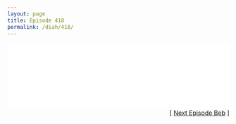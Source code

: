 ```yaml
---
layout: page
title: Episode 418
permalink: /diah/418/
---
```


<iframe allowfullscreen="true" frameborder="0" style="width:100%;" marginheight="0" marginwidth="0" mozallowfullscreen="true" scrolling="NO" src="//gdriveplayer.us/embed2.php?link=mb3XKD%252Bx%252B8%252B4XK8WxXqObgOM3rpr8MJ3kwpV3Cvk337rgPDDd7Rh77ipp7HANkMZHRwg0kgE9CXXcgmgpBGscusgTEL%252BqPBprrSq9vpsIoH7Ghjf03wrmh%252BkSXtcv6RomVE%252FIw2EI6CwiTfh1%252F%252FmQijhSF7o3sffn6rz2KJpGRxQRXoC5CmJ%252B2lfWXpds1PaGQe1s2l83%252FOjBasKm%252F29sg&amp;no_adult=yes" webkitallowfullscreen="true"></iframe>

<div align="right">[ <a href="/diah/419/">Next Episode Beb</a> ]</div>

